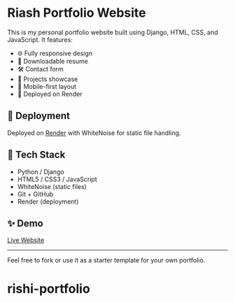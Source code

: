 # Riash Portfolio Website

This is my personal portfolio website built using Django, HTML, CSS, and JavaScript. It features:

- 🌐 Fully responsive design
- 📄 Downloadable resume
- 🛠️ Contact form
- 💼 Projects showcase
- 📱 Mobile-first layout
- 🚀 Deployed on Render

## 🚀 Deployment

Deployed on [Render](https://render.com) with WhiteNoise for static file handling.

## 📂 Tech Stack

- Python / Django
- HTML5 / CSS3 / JavaScript
- WhiteNoise (static files)
- Git + GitHub
- Render (deployment)

## ✨ Demo

[Live Website](https://your-live-link.render.com)

---

Feel free to fork or use it as a starter template for your own portfolio.
# rishi-portfolio
